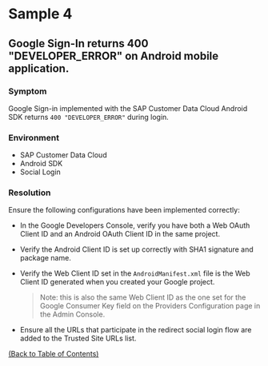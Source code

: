 # Sample 4
## Google Sign-In returns 400 "DEVELOPER_ERROR" on Android mobile application.

### Symptom
Google Sign-in implemented with the SAP Customer Data Cloud Android SDK returns `400 "DEVELOPER_ERROR"` during login.

### Environment
- SAP Customer Data Cloud
- Android SDK
- Social Login
  
### Resolution
Ensure the following configurations have been implemented correctly:
- In the Google Developers Console, verify you have both a Web OAuth Client ID and an Android OAuth Client ID in the same project.
- Verify the Android Client ID is set up correctly with SHA1 signature and package name.
- Verify the Web Client ID set in the `AndroidManifest.xml` file is the Web Client ID generated when you created your Google project.
  
  > Note: this is also the same Web Client ID as the one set for the Google Consumer Key field on the Providers Configuration page in the Admin Console.

- Ensure all the URLs that participate in the redirect social login flow are added to the Trusted Site URLs list.

[(Back to Table of Contents)](../README.md)

